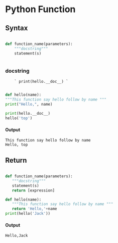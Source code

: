 # Python Function
## Syntax
```python

def function_name(parameters):
    """docstring"""
    statement(s)
        
```

### docstring

        ` print(hello.__doc__) `
        
```python

def hello(name):
"""This function say hello follow by name """
print("Hello,", name)
    
print(hello.__doc__)
hello('top')

 ```
 #### Output
 ```
This function say hello follow by name 
Hello, top
 ```
 ## Return
 ```python

def function_name(parameters):
    """docstring"""
    statement(s)
    return [expression]

 ```
 ```python
def hello(name):
    """This function say hello follow by name """
    return 'Hello,'+name
print(hello('Jack'))
 ```
 #### Output
 ```
Hello,Jack
 ```
